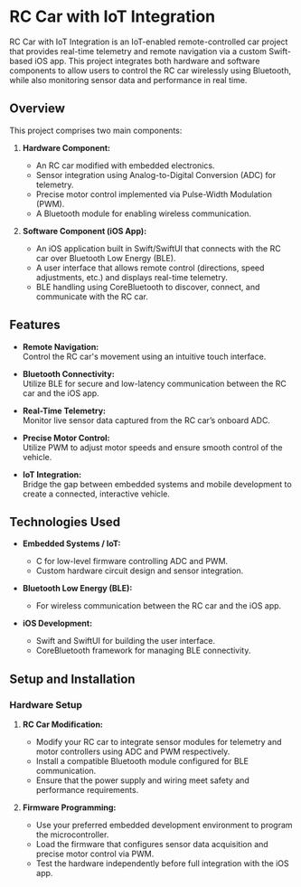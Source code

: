 # RC Car with IoT Integration

RC Car with IoT Integration is an IoT-enabled remote-controlled car project that provides real-time telemetry and remote navigation via a custom Swift-based iOS app. This project integrates both hardware and software components to allow users to control the RC car wirelessly using Bluetooth, while also monitoring sensor data and performance in real time.

## Overview

This project comprises two main components:

1. **Hardware Component:**  
   - An RC car modified with embedded electronics.
   - Sensor integration using Analog-to-Digital Conversion (ADC) for telemetry.
   - Precise motor control implemented via Pulse-Width Modulation (PWM).
   - A Bluetooth module for enabling wireless communication.

2. **Software Component (iOS App):**  
   - An iOS application built in Swift/SwiftUI that connects with the RC car over Bluetooth Low Energy (BLE).
   - A user interface that allows remote control (directions, speed adjustments, etc.) and displays real-time telemetry.
   - BLE handling using CoreBluetooth to discover, connect, and communicate with the RC car.

## Features

- **Remote Navigation:**  
  Control the RC car's movement using an intuitive touch interface.
  
- **Bluetooth Connectivity:**  
  Utilize BLE for secure and low-latency communication between the RC car and the iOS app.
  
- **Real-Time Telemetry:**  
  Monitor live sensor data captured from the RC car’s onboard ADC.
  
- **Precise Motor Control:**  
  Utilize PWM to adjust motor speeds and ensure smooth control of the vehicle.
  
- **IoT Integration:**  
  Bridge the gap between embedded systems and mobile development to create a connected, interactive vehicle.

## Technologies Used

- **Embedded Systems / IoT:**  
  - C for low-level firmware controlling ADC and PWM.
  - Custom hardware circuit design and sensor integration.

- **Bluetooth Low Energy (BLE):**  
  - For wireless communication between the RC car and the iOS app.

- **iOS Development:**  
  - Swift and SwiftUI for building the user interface.
  - CoreBluetooth framework for managing BLE connectivity.

## Setup and Installation

### Hardware Setup

1. **RC Car Modification:**  
   - Modify your RC car to integrate sensor modules for telemetry and motor controllers using ADC and PWM respectively.
   - Install a compatible Bluetooth module configured for BLE communication.
   - Ensure that the power supply and wiring meet safety and performance requirements.

2. **Firmware Programming:**  
   - Use your preferred embedded development environment to program the microcontroller.
   - Load the firmware that configures sensor data acquisition and precise motor control via PWM.
   - Test the hardware independently before full integration with the iOS app.




